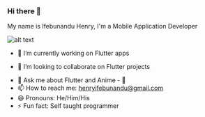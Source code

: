 ### Hi there 👋

My name is Ifebunandu Henry, I'm a Mobile Application Developer


![alt text](https://avatars.githubusercontent.com/u/54851623?v=4)

<!--
**maykhid/maykhid** is a ✨ _special_ ✨ repository because its `README.md` (this file) appears on your GitHub profile.

Here are some ideas to get you started:

- 🔭 I’m currently working on ...
- 🌱 I’m currently learning Django (Django rest framework)
- 👯 I’m looking to collaborate on Flutter projects
- 🤔 I’m looking for help with DRF for Backend development
- 💬 Ask me about Flutter and Anime - 🌝
- 📫 How to reach me: henryifebunandu@gmail.com
- 😄 Pronouns: He/Him/His
- ⚡ Fun fact: Self taught programmer
-->

- 🔭 I’m currently working on Flutter apps
<!-- - 🌱 I’m currently learning Django (Django rest framework) -->
- 👯 I’m looking to collaborate on Flutter projects
<!-- - 🤔 I’m looking for help with DRF for Backend development -->
- 💬 Ask me about Flutter and Anime - 🌝
- 📫 How to reach me: henryifebunandu@gmail.com
- 😄 Pronouns: He/Him/His
- ⚡ Fun fact: Self taught programmer
